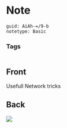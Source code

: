 # Note
```
guid: AiAh-=/9-b
notetype: Basic
```

### Tags
```
```

## Front
Usefull Network tricks

## Back
<img src="paste-56c0732b0413d9ba7a79668295d23c8425328703.jpg">
